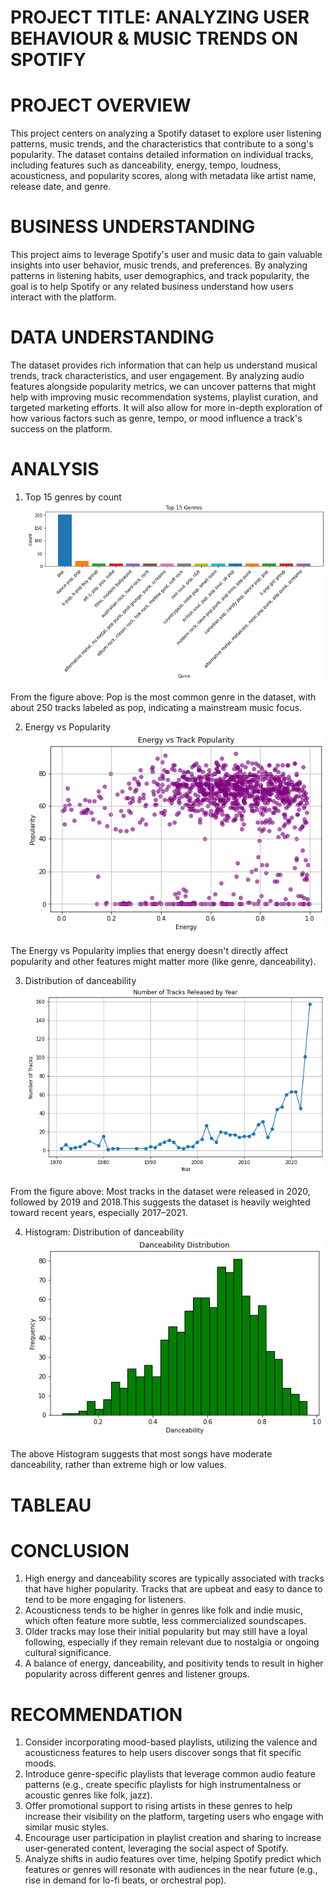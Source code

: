 # PROJECT TITLE: ANALYZING USER BEHAVIOUR & MUSIC TRENDS ON SPOTIFY

# PROJECT OVERVIEW
This project centers on analyzing a Spotify dataset to explore user listening patterns, music trends, and the characteristics that contribute to a song's popularity. The dataset contains detailed information on individual tracks, including features such as danceability, energy, tempo, loudness, acousticness, and popularity scores, along with metadata like artist name, release date, and genre.

# BUSINESS UNDERSTANDING
This project aims to leverage Spotify's user and music data to gain valuable insights into user behavior, music trends, and preferences. By analyzing patterns in listening habits, user demographics, and track popularity, the goal is to help Spotify or any related business understand how users interact with the platform. 

# DATA UNDERSTANDING
The dataset provides rich information that can help us understand musical trends, track characteristics, and user engagement. By analyzing audio features alongside popularity metrics, we can uncover patterns that might help with improving music recommendation systems, playlist curation, and targeted marketing efforts. It will also allow for more in-depth exploration of how various factors such as genre, tempo, or mood influence a track's success on the platform.

# ANALYSIS
1. Top 15 genres by count
![alt text](image.png)

From the figure above: Pop is the most common genre in the dataset, with about 250 tracks labeled as pop, indicating a mainstream music focus.

2. Energy vs Popularity
![alt text](image-1.png)

The Energy vs Popularity implies that energy doesn't directly affect popularity and other features might matter more (like genre, danceability).

3. Distribution of danceability
![alt text](image-2.png)

From the figure above: Most tracks in the dataset were released in 2020, followed by 2019 and 2018.This suggests the dataset is heavily weighted toward recent years, especially 2017–2021.

4. Histogram: Distribution of danceability
![alt text](image-3.png)

 The above Histogram suggests that most songs have moderate danceability, rather than extreme high or low values.

# TABLEAU

# CONCLUSION
1. High energy and danceability scores are typically associated with tracks that have higher popularity. Tracks that are upbeat and easy to dance to tend to be more engaging for listeners.
2. Acousticness tends to be higher in genres like folk and indie music, which often feature more subtle, less commercialized soundscapes.
3. Older tracks may lose their initial popularity but may still have a loyal following, especially if they remain relevant due to nostalgia or ongoing cultural significance.
4. A balance of energy, danceability, and positivity tends to result in higher popularity across different genres and listener groups.


# RECOMMENDATION
1. Consider incorporating mood-based playlists, utilizing the valence and acousticness features to help users discover songs that fit specific moods.
2. Introduce genre-specific playlists that leverage common audio feature patterns (e.g., create specific playlists for high instrumentalness or acoustic genres like folk, jazz).
3. Offer promotional support to rising artists in these genres to help increase their visibility on the platform, targeting users who engage with similar music styles.
4. Encourage user participation in playlist creation and sharing to increase user-generated content, leveraging the social aspect of Spotify.
5. Analyze shifts in audio features over time, helping Spotify predict which features or genres will resonate with audiences in the near future (e.g., rise in demand for lo-fi beats, or orchestral pop).